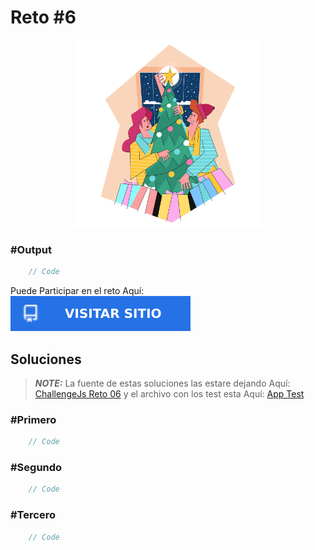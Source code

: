 # Reto #6

<div>
    <p align="center">
        <img src="../media/icon_challenge_06.svg" alt="icon" width="300px">
    </p>
</div>

### #Output
```js
    // Code
```

<div>
    <p align="left">
        Puede Participar en el reto Aquí: 
        <a href="https://adventjs.dev/es/challenges/2022/6" target="_blank">
            <img alt="Visitar" src="../media/visitar.svg"/>
        </a>
    </p>
</div>

## Soluciones

> **_NOTE:_** La fuente de estas soluciones las estare dejando Aquí: [ChallengeJs Reto 06](project_test/js/challenge_06.js) y el archivo con los test esta Aquí: [App Test](project_test/js/app.js)

### #Primero
```js
    // Code
```

### #Segundo
```js
    // Code
```

### #Tercero
```js
    // Code
```